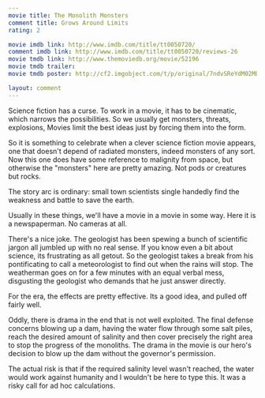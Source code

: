 ```yaml
---
movie title: The Monolith Monsters
comment title: Grows Around Limits
rating: 2

movie imdb link: http://www.imdb.com/title/tt0050720/
comment imdb link: http://www.imdb.com/title/tt0050720/reviews-26
movie tmdb link: http://www.themoviedb.org/movie/52196
movie tmdb trailer: 
movie tmdb poster: http://cf2.imgobject.com/t/p/original/7ndvSReYdM02MB1xSZjVeo8iUC1.jpg

layout: comment
---
```


Science fiction has a curse. To work in a movie, it has to be cinematic, which narrows the possibilities. So we usually get monsters, threats, explosions, Movies limit the best ideas just by forcing them into the form.

So it is something to celebrate when a clever science fiction movie appears, one that doesn't depend of radiated monsters, indeed monsters of any sort. Now this one does have some reference to malignity from space, but otherwise the "monsters" here are pretty amazing. Not pods or creatures but rocks.

The story arc is ordinary: small town scientists single handedly find the weakness and battle to save the earth.

Usually in these things, we'll have a movie in a movie in some way. Here it is a newspaperman. No cameras at all.

There's a nice joke. The geologist has been spewing a bunch of scientific jargon all jumbled up with no real sense. If you know even a bit about science, its frustrating as all getout. So the geologist takes a break from his pontificating to call a meteorologist to find out when the rains will stop. The weatherman goes on for a few minutes with an equal verbal mess, disgusting the geologist who demands that he just answer directly.

For the era, the effects are pretty effective. Its a good idea, and pulled off fairly well.

Oddly, there is drama in the end that is not well exploited. The final defense concerns blowing up a dam, having the water flow through some salt piles, reach the desired amount of salinity and then cover precisely the right area to stop the progress of the monoliths. The drama in the movie is our hero's decision to blow up the dam without the governor's permission.

The actual risk is that if the required salinity level wasn't reached, the water would work against humanity and I wouldn't be here to type this. It was a risky call for ad hoc calculations.